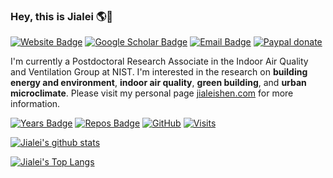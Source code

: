 ### Hey, this is Jialei 🌎🍊

[![Website Badge](https://img.shields.io/badge/-jialeishen.com-de5246?style=flat&logo=Google-Chrome&logoColor=white&link=http://jialeishen.com)](http://jialeishen.com)
[![Google Scholar Badge](https://img.shields.io/badge/-Google%20Scholar-f4c20d?style=flat&logo=googlescholar&logoColor=white&link=https://scholar.google.com/citations?user=QhhRMTUAAAAJ&hl=en)](https://scholar.google.com/citations?user=QhhRMTUAAAAJ&hl=en)
[![Email Badge](https://img.shields.io/badge/-jshen20@syr.edu-00a2ed?style=flat&logo=microsoftoutlook&logoColor=white&link=mailto:jshen20@syr.edu)](mailto:jshen20@syr.edu)
[![Paypal donate](https://img.shields.io/badge/Paypal-Donate-blue?style=flat&logo=paypal&logoColor=white)](https://www.paypal.com/donate?business=CQHBFK54SJD34&no_recurring=1&currency_code=USD)

I'm currently a Postdoctoral Research Associate in the Indoor Air Quality and Ventilation Group at NIST. I'm interested in the research on **building energy and environment**, **indoor air quality**, **green building**, and **urban microclimate**. Please visit my personal page [jialeishen.com](http://jialeishen.com) for more information.

[![Years Badge](https://badges.strrl.dev/years/jialeishen?style=flat&logo=github&color=brightgreen)](https://github.com/jialeishen) 
[![Repos Badge](https://badges.strrl.dev/repos/jialeishen?style=flat&logo=github&color=brightgreen)](https://github.com/jialeishen?tab=repositories) 
[![GitHub](https://img.shields.io/github/followers/jialeishen?style=flat&logo=github&color=brightgreen)](https://github.com/jialeishen)
[![Visits](https://visitor-badge.glitch.me/badge?page_id=jialeishen.visitor-badge&style=flat&&logo=github&right_color=brightgreen)](https://github.com/jialeishen)

[![Jialei's github stats](https://github-readme-stats.vercel.app/api?username=jialeishen&theme=merko)](https://github.com/jialeishen/github-readme-stats)

[![Jialei's Top Langs](https://github-readme-stats.vercel.app/api/top-langs/?username=jialeishen&layout=compact&theme=merko)](https://github.com/jialeishen/github-readme-stats)

